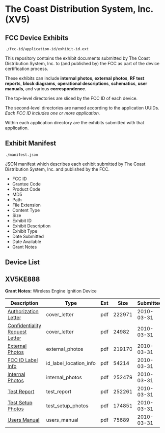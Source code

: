 # The Coast Distribution System, Inc. (XV5)
## FCC Device Exhibits

```
./fcc-id/application-id/exhibit-id.ext
```

This repository contains the exhibit documents submitted by The Coast Distribution System, Inc. to (and published by) the FCC as part of the device certification process.

These exhibits can include **internal photos**, **external photos**, **RF test reports**, **block diagrams**, **operational descriptions**, **schematics**, **user manuals**, and various **correspondence**.

The top-level directories are sliced by the FCC ID of each device.

The second-level directories are named according to the application UUIDs. *Each FCC ID includes one or more application.*

Within each application directory are the exhibits submitted with that application. 

## Exhibit Manifest

```
./manifest.json
```

JSON manifest which describes each exhibit submitted by The Coast Distribution System, Inc. and published by the FCC.

- FCC ID
- Grantee Code
- Product Code
- MD5
- Path
- File Extension
- Content Type
- Size
- Exhibit ID
- Exhibit Description
- Exhibit Type
- Date Submitted
- Date Available
- Grant Notes

## Device List
## XV5KE888
**Grant Notes:** Wireless Engine Ignition Device

| Description | Type | Ext | Size | Submitted | Available |
| ----------- | ---- | --- | ---- | --------- | --------- |
| [Authorization Letter](XV5KE888/253d3496ccf90ce42f036a46cccf8fa7/1259720.pdf) | cover_letter | pdf | 222971 | 2010-03-31 | 2010-03-31 |
| [Confidentiality Request Letter](XV5KE888/253d3496ccf90ce42f036a46cccf8fa7/1259721.pdf) | cover_letter | pdf | 24982 | 2010-03-31 | 2010-03-31 |
| [External Photos](XV5KE888/253d3496ccf90ce42f036a46cccf8fa7/1259723.pdf) | external_photos | pdf | 219170 | 2010-03-31 | 2010-03-31 |
| [FCC ID Label Info](XV5KE888/253d3496ccf90ce42f036a46cccf8fa7/1259724.pdf) | id_label_location_info | pdf | 54214 | 2010-03-31 | 2010-03-31 |
| [Internal Photos](XV5KE888/253d3496ccf90ce42f036a46cccf8fa7/1259725.pdf) | internal_photos | pdf | 252479 | 2010-03-31 | 2010-03-31 |
| [Test Report](XV5KE888/253d3496ccf90ce42f036a46cccf8fa7/1259728.pdf) | test_report | pdf | 252261 | 2010-03-31 | 2010-03-31 |
| [Test Setup Photos](XV5KE888/253d3496ccf90ce42f036a46cccf8fa7/1259729.pdf) | test_setup_photos | pdf | 174851 | 2010-03-31 | 2010-03-31 |
| [Users Manual](XV5KE888/253d3496ccf90ce42f036a46cccf8fa7/1259730.pdf) | users_manual | pdf | 75689 | 2010-03-31 | 2010-03-31 |
